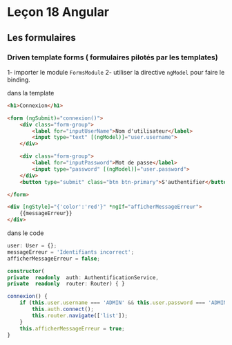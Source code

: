 # Leçon 18 Angular

## Les formulaires

### Driven template forms ( formulaires pilotés par les templates)

1- importer le module `FormsModule`
2- utiliser la directive `ngModel` pour faire le binding.

dans la template

``` html
<h1>Connexion</h1>

<form (ngSubmit)="connexion()">
    <div class="form-group">
        <label for="inputUserName">Nom d'utilisateur</label>
        <input type="text" [(ngModel)]="user.username">
    </div>

    <div class="form-group">
        <label for="inputPassword">Mot de passe</label>
        <input type="password" [(ngModel)]="user.password">
    </div>
    <button type="submit" class="btn btn-primary">S'authentifier</button>

</form>

<div [ngStyle]="{'color':'red'}" *ngIf="afficherMessageErreur">
    {{messageErreur}}
</div>
```

dans le code

``` typescript
user: User = {};
messageErreur = 'Identifiants incorrect';
afficherMessageErreur = false;

constructor(
private  readonly  auth: AuthentificationService,
private  readonly  router: Router) { }

connexion() {
	if (this.user.username === 'ADMIN' && this.user.password === 'ADMIN') {
		this.auth.connect();
		this.router.navigate(['list']);
	}
	this.afficherMessageErreur = true;
}
```
